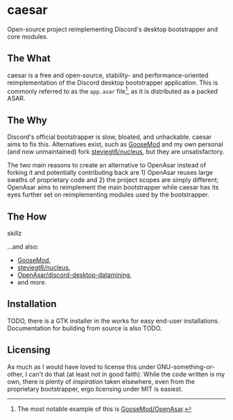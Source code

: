 # caesar

Open-source project reimplementing Discord's desktop bootstrapper and core modules.

## The What

caesar is a free and open-source, stability- and performance-oriented reimplementation of the Discord desktop bootstrapper application. This is commonly referred to as the `app.asar` file[^1], as it is distributed as a packed ASAR.

## The Why

Discord's official bootstrapper is slow, bloated, and unhackable. caesar aims to fix this. Alternatives exist, such as [GooseMod](https://github.com/GooseMod/OpenAsar) and my own personal (and now unmaintained) fork [steviegt6/nucleus](https://github.com/steviegt6/nucleus), but they are unsatisfactory.

The two main reasons to create an alternative to OpenAsar instead of forking it and potentially contributing back are 1) OpenAsar reuses large swaths of proprietary code and 2) the project scopes are simply different; OpenAsar aims to reimplement the main bootstrapper while caesar has its eyes further set on reimplementing modules used by the bootstrapper.

## The How

skillz

...and also:

- [GooseMod](https://github.com/GooseMod/OpenAsar),
- [steviegt6/nucleus](https://github.com/steviegt6/nucleus),
- [OpenAsar/discord-desktop-datamining](https://github.com/OpenAsar/discord-desktop-datamining),
- and more.

## Installation

TODO, there is a GTK installer in the works for easy end-user installations. Documentation for building from source is also TODO.

## Licensing

As much as I would have loved to license this under GNU-something-or-other, I can't do that (at least not in good faith). While the code written is my own, there is plenty of *inspiration* taken elsewhere, even from the proprietary bootstrapper, ergo licensing under MIT is easiest.

[^1]: The most notable example of this is [GooseMod/OpenAsar](https://github.com/GooseMod/OpenAsar).
